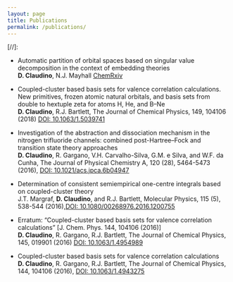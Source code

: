 ```yaml
---
layout: page
title: Publications
permalink: /publications/
---
```


[//]: <amp-img width="600" height="300" layout="responsive" src="http://lorempixel.com/600/300/sports"></amp-img>

* Automatic partition of orbital spaces based on singular value decomposition in the context of embedding theories     
<b>D. Claudino</b>, N.J. Mayhall <a href="https://chemrxiv.org/articles/Automatic_Partition_of_Orbital_Spaces_Based_on_Singular_Value_Decomposition_in_the_Context_of_Embedding_Theories/7277045">ChemRxiv</a>     

* Coupled-cluster based basis sets for valence correlation calculations. New primitives, frozen atomic natural orbitals, and basis sets from double to hextuple zeta for atoms H, He, and B–Ne     
<b>D. Claudino</b>, R.J. Bartlett, The Journal of Chemical Physics, 149, 104106 (2018) <a href="https://aip.scitation.org/doi/full/10.1063/1.5039741">DOI: 10.1063/1.5039741</a>     

* Investigation of the abstraction and dissociation mechanism in the nitrogen trifluoride channels: combined post-Hartree–Fock and transition state theory approaches    
<b>D. Claudino</b>, R. Gargano, V.H. Carvalho-Silva, G.M. e Silva, and W.F. da Cunha, The Journal of Physical Chemistry A, 120 (28), 5464-5473 (2016), <a href="https://pubs.acs.org/doi/full/10.1021/acs.jpca.6b04947" >DOI: 10.1021/acs.jpca.6b04947</a>     

* Determination of consistent semiempirical one-centre integrals based on coupled-cluster theory   
J.T. Margraf, <b>D. Claudino</b>, and R.J. Bartlett, Molecular Physics, 115 (5), 538-544 (2016),<a href="https://www.tandfonline.com/doi/citedby/10.1080/00268976.2016.1200755?scroll=top&needAccess=true">DOI: 10.1080/00268976.2016.1200755</a>   
 
* Erratum: “Coupled-cluster based basis sets for valence correlation calculations” [J. Chem. Phys. 144, 104106 (2016)]       
<b>D. Claudino</b>, R. Gargano, R.J. Bartlett, The Journal of Chemical Physics, 145, 019901 (2016) <a href="https://aip.scitation.org/doi/abs/10.1063/1.4954989">DOI: 10.1063/1.4954989</a>    

* Coupled-cluster based basis sets for valence correlation calculations   
<b>D. Claudino</b>, R. Gargano, R.J. Bartlett, The Journal of Chemical Physics, 144, 104106 (2016),  <a href="https://aip.scitation.org/doi/10.1063/1.4943275">DOI: 10.1063/1.4943275</a>

